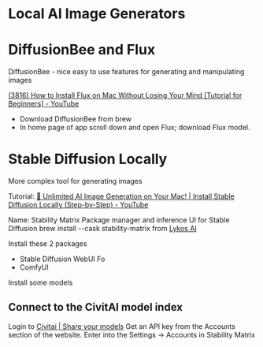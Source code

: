 # Local AI Image Generators

# DiffusionBee and Flux

DiffusionBee - nice easy to use features for generating and manipulating images

[(3816) How to Install Flux on Mac Without Losing Your Mind \[Tutorial for Beginners\] - YouTube](https://www.youtube.com/watch?v=Q-y2kPpqTZ4&list=WL&index=4)

- Download DiffusionBee from brew
- In home page of app scroll down and open Flux; download Flux model.


# Stable Diffusion Locally

More complex tool for generating images

Tutorial: [🚀 Unlimited AI Image Generation on Your Mac! | Install Stable Diffusion Locally (Step-by-Step) - YouTube](https://www.youtube.com/watch?v=-ggUdBjGpFw&list=WL&index=5)

Name: Stability Matrix
Package manager and inference UI for Stable Diffusion
brew install --cask stability-matrix 
from [Lykos AI](https://lykos.ai/downloads)

Install these 2 packages
- Stable Diffusion WebUI Fo
- ComfyUl

Install some models

## Connect to the CivitAI model index

Login to [Civitai | Share your models](https://civitai.com/)
Get an API key from the Accounts section of the website.
Enter into the Settings -> Accounts in Stability Matrix

